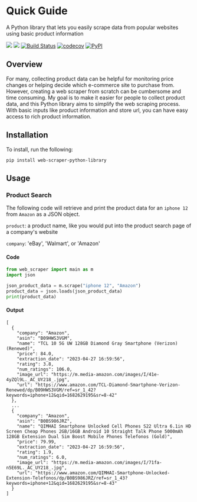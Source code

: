 # Quick Guide

A Python library that lets you easily scrape data from popular websites using basic product information

[![](https://img.shields.io/badge/license-MIT-green)](https://opensource.org/license/mit-0/)
[![](https://img.shields.io/github/issues/keirkeenan/web-scraper-python-library)](https://github.com/keirkeenan/web-scraper-python-library/issues)
[![Build Status](https://github.com/keirkeenan/web-scraper-python-library/actions/workflows/build.yml/badge.svg)](https://github.com/keirkeenan/web-scraper-python-library/actions/workflows/build.yml)
[![codecov](https://codecov.io/gh/keirkeenan/web-scraper-python-library/branch/main/graph/badge.svg)](https://codecov.io/gh/keirkeenan/web-scraper-python-library)
[![PyPI](https://img.shields.io/pypi/v/web-scraper-python-library)](https://pypi.org/project/web-scraper-python-library/)

## Overview

For many, collecting product data can be helpful for monitoring price changes or helping decide which e-commerce site to purchase from. However, creating a web scraper from scratch can be cumbersome and time consuming. My goal is to make it easier for people to collect product data, and this Python library aims to simplify the web scraping process. With basic inputs like product information and store url, you can have easy access to rich product information.

## Installation

To install, run the following:

```
pip install web-scraper-python-library
```

## Usage

### Product Search

The following code will retrieve and print the product data for an `iphone 12` from `Amazon` as a JSON object.

`product`: a product name, like you would put into the product search page of a company's website

`company`: 'eBay', 'Walmart', or 'Amazon'

#### Code

```python
from web_scraper import main as m
import json

json_product_data = m.scrape("iphone 12", "Amazon")
product_data = json.loads(json_product_data)
print(product_data)
```

#### Output

```
[
  {
    "company": "Amazon",
    "asin": "B09HWS3VGM",
    "name": "TCL 10 5G UW 128GB Diamond Gray Smartphone (Verizon) (Renewed)",
    "price": 84.0,
    "extraction_date": "2023-04-27 16:59:56",
    "rating": 3.8,
    "num_ratings": 106.0,
    "image_url": "https://m.media-amazon.com/images/I/41e-4yZQl9L._AC_UY218_.jpg",
    "url": "https://www.amazon.com/TCL-Diamond-Smartphone-Verizon-Renewed/dp/B09HWS3VGM/ref=sr_1_42?keywords=iphone+12&qid=1682629195&sr=8-42"
  },
  ...
  {
    "company": "Amazon",
    "asin": "B0BS986JRZ",
    "name": "QIMHAI Smartphone Unlocked Cell Phones S22 Ultra 6.1in HD Screen Cheap Phones 2GB/16GB Android 10 Straight Talk Phone 5000mAh 128GB Extension Dual Sim Boost Mobile Phones Telefonos (Gold)",
    "price": 79.99,
    "extraction_date": "2023-04-27 16:59:56",
    "rating": 1.9,
    "num_ratings": 6.0,
    "image_url": "https://m.media-amazon.com/images/I/71fa-n5E69L._AC_UY218_.jpg",
    "url": "https://www.amazon.com/QIMHAI-Smartphone-Unlocked-Extension-Telefonos/dp/B0BS986JRZ/ref=sr_1_43?keywords=iphone+12&qid=1682629195&sr=8-43"
  }
]
```
